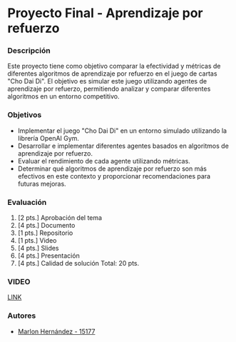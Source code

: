 # Proyecto Final - Aprendizaje por refuerzo

### Descripción
Este proyecto tiene como objetivo comparar la efectividad y métricas de diferentes algoritmos de aprendizaje por refuerzo en el juego de cartas "Cho Dai Di". El objetivo es simular este juego utilizando agentes de aprendizaje por refuerzo, permitiendo analizar y comparar diferentes algoritmos en un entorno competitivo.

### Objetivos
- Implementar el juego "Cho Dai Di" en un entorno simulado utilizando la librería OpenAI Gym.
- Desarrollar e implementar diferentes agentes basados en algoritmos de aprendizaje por refuerzo.
- Evaluar el rendimiento de cada agente utilizando métricas.
- Determinar qué algoritmos de aprendizaje por refuerzo son más efectivos en este contexto y proporcionar recomendaciones para futuras mejoras.

### Evaluación
1. [2 pts.] Aprobación del tema
2. [4 pts.] Documento
3. [1 pts.] Repositorio
4. [1 pts.] Video
5. [4 pts.] Slides
6. [4 pts.] Presentación
7. [4 pts.] Calidad de solución
Total: 20 pts.

### VIDEO
[LINK]()


### Autores
- [Marlon Hernández - 15177](https://github.com/ivanhez)